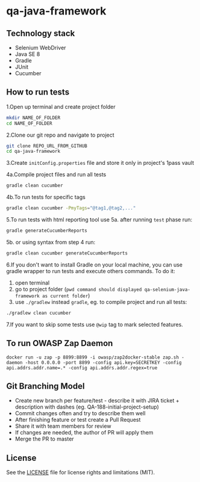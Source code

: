 # qa-java-framework

## Technology stack
* Selenium WebDriver
* Java SE 8
* Gradle
* JUnit
* Cucumber

## How to run tests
1.Open up terminal and create project folder
```bash
mkdir NAME_OF_FOLDER
cd NAME_OF_FOLDER
```
2.Clone our git repo and navigate to project
```bash
git clone REPO_URL_FROM_GITHUB
cd qa-java-framework
```
3.Create `initConfig.properties` file and store it only in project's 1pass vault

4a.Compile project files and run all tests
```bash
gradle clean cucumber
```
4b.To run tests for specific tags
```bash
gradle clean cucumber -PmyTags="@tag1,@tag2,..."
```

5.To run tests with html reporting tool use 
5a. after running `test` phase run:
```bash
gradle generateCucumberReports
```
5b. or using syntax from step 4 run:
```bash
gradle clean cucumber generateCucumberReports
```
6.If you don't want to install Gradle on your local machine, you can use gradle wrapper to run tests and execute others commands. 
To do it:
1. open terminal
2. go to project folder (`pwd command should displayed qa-selenium-java-framework as current folder`)
3. use 
`./gradlew` instead `gradle`, eg. to compile project and run all tests:
```bash
./gradlew clean cucumber
```

7.If you want to skip some tests use `@wip` tag to mark selected features.

## To run OWASP Zap Daemon
```docker run -u zap -p 8899:8899 -i owasp/zap2docker-stable zap.sh -daemon -host 0.0.0.0 -port 8899 -config api.key=SECRETKEY -config api.addrs.addr.name=.* -config api.addrs.addr.regex=true```

## Git Branching Model
* Create new branch per feature/test - describe it with JIRA ticket + description with dashes (eg. QA-188-initial-project-setup)
* Commit changes often and try to describe them well
* After finishing feature or test create a Pull Request
* Share it with team members for review
* If changes are needed, the author of PR will apply them
* Merge the PR to master

## License

See the [LICENSE](LICENSE) file for license rights and limitations (MIT).
